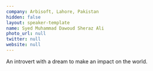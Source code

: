 ```yaml
---
company: Arbisoft, Lahore, Pakistan
hidden: false
layout: speaker-template
name: Syed Muhammad Dawoud Sheraz Ali
photo_url: null
twitter: null
website: null
---
```


An introvert with a dream to make an impact on the world.